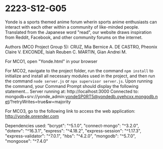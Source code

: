# 2223-S12-G05
Yonde is a sports themed anime forum wherin sports anime enthusiasts can interact with each other within a community of like-minded people.
Translated from the Japanese word "read", our website draws inspiration from Reddit, Facebook, and other community forums on the internet.

Authors (MCO Project Group 5):
CRUZ, Mia Bernice A.
DE CASTRO, Pheonix Claire V.
EXCONDE, Isiah Reuben C.
MARTIN, Gian Andrei M.

For MCO1, open "Yonde.html" in your browser

For MCO2, navigate to the project folder, run the command `npm install` to initialize and install all necessary modules used in the project, and then run the command `node server.js` or `npx supervisor server.js`.
Upon running the command, your Command Prompt should display the following statement...
Server running at: 
http://localhost:3000
Connected to: mongodb+srv://yonde_admin:yondeSP0RT5@yondedb.oyehcxx.mongodb.net/?retryWrites=true&w=majority

For MCO3, go to the following link to access the web application:
http://yonde.onrender.com


Dependencies used:
"bcrypt": "^5.1.0",
"connect-mongo": "^3.2.0",
"dotenv": "^16.3.1",
"express": "^4.18.2",
"express-session": "^1.17.3",
"express-validator": "^7.0.1",
"hbs": "^4.2.0",
"mongodb": "^5.7.0",
"mongoose": "^7.4.0"